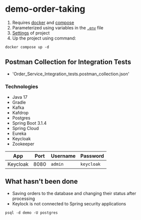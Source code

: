 # demo-order-taking

1. Requires [docker](https://docs.docker.com/get-docker/) and [compose](https://docs.docker.com/compose/install/)
2. Parameterized using variables in the [`.env`](.env) file
3. [Settings](https://github.com/barracuda256/demo-order-taking-config) of project
4. Up the project using command:
```
docker compose up -d
```
## Postman Collection for Integration Tests
- 'Order_Service_Integration_tests.postman_collection.json'

### Technologies

- Java 17
- Gradle
- Kafka
- Kafdrop
- Postgres
- Spring Boot 3.1.4
- Spring Cloud
- Eureka
- Keycloak
- Zookeeper

| App | Port | Username | Password
|-|-|-|-
| Keycloak | 8080 | `admin` | `keycloak`

## What hasn't been done
- Saving orders to the database and changing their status after processing
- Keylock is not connected to Spring security applications


```
psql -d demo -U postgres
```
